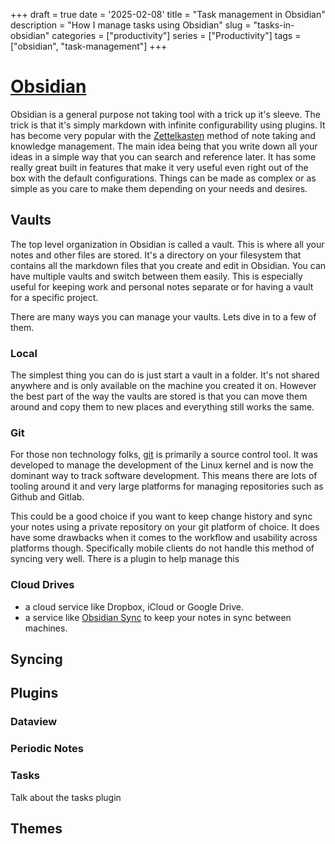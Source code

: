 +++
draft = true
date = '2025-02-08'
title = "Task management in Obsidian"
description = "How I manage tasks using Obsidian"
slug = "tasks-in-obsidian"
categories = ["productivity"]
series = ["Productivity"]
tags = ["obsidian", "task-management"]
+++


# [Obsidian](https://obsidian.md/)
Obsidian is a general purpose not taking tool with a trick up it's sleeve. The trick is that it's simply markdown with infinite configurability using plugins. It has become very popular with the [Zettelkasten](https://en.wikipedia.org/wiki/Zettelkasten) method of note taking and knowledge management. The main idea being that you write down all your ideas in a simple way that you can search and reference later. It has some really great built in features that make it very useful even right out of the box with the default configurations. Things can be made as complex or as simple as you care to make them depending on your needs and desires.

## Vaults
The top level organization in Obsidian is called a vault. This is where all your notes and other files are stored. It's a directory on your filesystem that contains all the markdown files that you create and edit in Obsidian. You can have multiple vaults and switch between them easily. This is especially useful for keeping work and personal notes separate or for having a vault for a specific project.

There are many ways you can manage your vaults. Lets dive in to a few of them.

### Local
The simplest thing you can do is just start a vault in a folder. It's not shared anywhere and is only available on the machine you created it on. However the best part of the way the vaults are stored is that you can move them around and copy them to new places and everything still works the same.

### Git
For those non technology folks, [git](https://git-scm.com/) is primarily a source control tool. It was developed to manage the development of the Linux kernel and is now the dominant way to track software development. This means there are lots of tooling around it and very large platforms for managing repositories such as Github and Gitlab.

This could be a good choice if you want to keep change history and sync your notes using a private repository on your git platform of choice. It does have some drawbacks when it comes to the workflow and usability across platforms though. Specifically mobile clients do not handle this method of syncing very well. There is a plugin to help manage this
### Cloud Drives

- a cloud service like Dropbox, iCloud or Google Drive.
- a service like [Obsidian Sync](https://obsidian.md/sync) to keep your notes in sync between machines.

## Syncing

## Plugins

### Dataview

### Periodic Notes

### Tasks

Talk about the tasks plugin

## Themes

